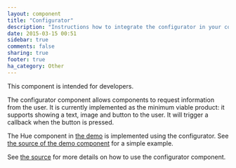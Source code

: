 ```yaml
---
layout: component
title: "Configurator"
description: "Instructions how to integrate the configurator in your components."
date: 2015-03-15 00:51
sidebar: true
comments: false
sharing: true
footer: true
ha_category: Other
---
```


<p class='note'>
This component is intended for developers.
</p>

The configurator component allows components to request information from the user. It is currently implemented as the minimum viable product: it supports showing a text, image and button to the user. It will trigger a callback when the button is pressed.

The Hue component in [the demo](/demo) is implemented using the configurator. See [the source of the demo component](https://github.com/balloob/home-assistant/blob/master/homeassistant/components/demo.py#L72) for a simple example.

See [the source](https://github.com/balloob/home-assistant/blob/master/homeassistant/components/configurator.py#L39) for more details on how to use the configurator component.
